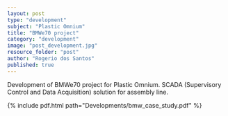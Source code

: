 ```yaml
---
layout: post
type: "development"
subject: "Plastic Omnium"
title: "BMWe70 project"
category: "development"
image: "post_development.jpg"
resource_folder: "post"
author: "Rogerio dos Santos"
published: true
---
```


Development of BMWe70 project for Plastic Omnium. SCADA (Supervisory Control and Data Acquisition) solution for assembly line.

{% include pdf.html path="Developments/bmw_case_study.pdf" %}
